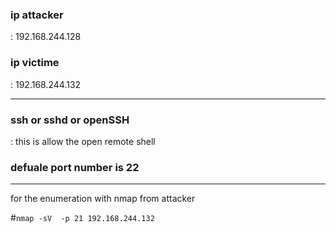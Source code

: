 <h3>ip attacker</h3>: 192.168.244.128

<h3>ip victime</h3>: 192.168.244.132

---------------------------------------------
<h3>ssh or sshd or openSSH </h3>:
this is allow the open remote shell 

<h3>defuale port number is 22</h3>

------------------------------------------------------------

for the enumeration with nmap from attacker

#`nmap -sV  -p 21 192.168.244.132`



